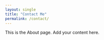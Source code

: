 ```yaml
---
layout: single
title: "Contact Me"
permalink: /contact/
---
```


This is the About page. Add your content here.
